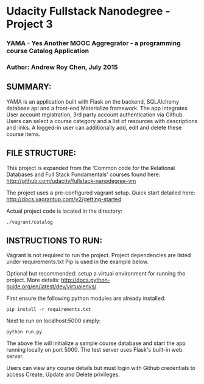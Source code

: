 Udacity Fullstack Nanodegree - Project 3
=====================================================
### YAMA - Yes Another MOOC Aggregrator - a programming course Catalog Application ###
### Author: Andrew Roy Chen, July 2015 ###


SUMMARY:
-----------------------------------------------------
YAMA is an application built with Flask on the backend, SQLAlchemy database api and a front-end Materialize framework.
The app integrates User account registration, 3rd party account authentication via Github.
Users can select a course category and a list of resources with descriptions and links. A logged-in user can additionally add, edit and delete these course items.


FILE STRUCTURE:
-----------------------------------------------------
This project is expanded from the 'Common code for the Relational Databases and Full Stack Fundamentals' courses found here:
http://github.com/udacity/fullstack-nanodegree-vm

The project uses a pre-configured vagrant setup. Quick start detailed here:
http://docs.vagrantup.com/v2/getting-started

Actual project code is located in the directory:
```
./vagrant/catalog
```


INSTRUCTIONS TO RUN:
-----------------------------------------------------
Vagrant is not required to run the project. Project dependencies are listed under requirements.txt
Pip is used in the example below.

Optional but recommended: setup a virtual environment for running the project. More details:
http://docs.python-guide.org/en/latest/dev/virtualenvs/

First ensure the following python modules are already installed:
```
pip install -r requirements.txt
```

Next to run on localhost:5000 simply:
```
python run.py
```

The above file will initialize a sample course database and start the app running locally on port 5000.
The test server uses Flask's built-in web server.

Users can view any course details but must login with Github credentials to access Create, Update and Delete privileges.
